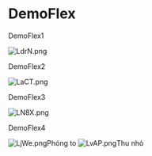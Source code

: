 # DemoFlex
<p>DemoFlex1</p>
<img src="https://i.wingur.com/LdrN.png" alt="LdrN.png" border="0">

<p>DemoFlex2</p>
<img src="https://i.wingur.com/LaCT.png" alt="LaCT.png" border="0">

<p>DemoFlex3</p>
<img src="https://i.wingur.com/LN8X.png" alt="LN8X.png" border="0">

<p>DemoFlex4</p>
<img src="https://i.wingur.com/LjWe.png" alt="LjWe.png" border="0">Phóng to
<img src="https://i.wingur.com/LvAP.png" alt="LvAP.png" border="0">Thu nhỏ
